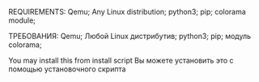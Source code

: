 REQUIREMENTS:
Qemu;
Any Linux distribution;
python3;
pip;
colorama module;

ТРЕБОВАНИЯ:
Qemu;
Любой Linux дистрибутив;
python3;
pip;
модуль colorama;

You may install this from install script
Вы можете установить это с помощью установочного скрипта
